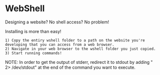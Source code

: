 WebShell
========

Designing a website?  No shell access?  No problem!

Installing is more than easy!

	1) Copy the entiry wshell folder to a path on the website you're developing that you can access from a web browser.
	2) Navigate in your web browser to the wshell folder you just copied.
	3) Start running commands!
	
NOTE: In order to get the output of stderr, redirect it to stdout by adding " 2> /dev/stdout" at the end of the command you want to execute.